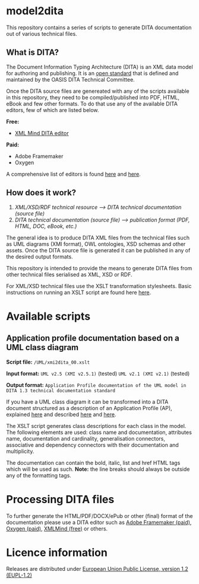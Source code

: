# model2dita
This repository contains a series of scripts to generate DITA documentation out of various technical files.

## What is DITA?

The Document Information Typing Architecture (DITA) is an XML data model for authoring and publishing. It is an [open standard](http://docs.oasis-open.org/dita/dita/v1.3/dita-v1.3-part3-all-inclusive.html) that is defined and maintained by the OASIS DITA Technical Committee.

Once the DITA source files are genereated with any of the scripts available in this repository, they need to be compiled/published into PDF, HTML, eBook and few other formats. To do that use any of the available DITA editors, few of which are listed below.

**Free:** 

* [XML Mind DITA editor](https://www.xmlmind.com/xmleditor/dita_editor.html)

**Paid:**

* Adobe Framemaker
* Oxygen

A comprehensive list of editors is found [here](https://www.dita-ot.org/) and [here](http://www.ditawriter.com/list-of-dita-optimized-editors/). 

## How does it work? 

1. _XML/XSD/RDF technical resource --> DITA technical documentation (source file)_
1. _DITA technical documentation (source file) --> publication format (PDF, HTML, DOC, eBook, etc.)_

The general idea is to produce DITA XML files from the technical files such as UML diagrams (XMI format), OWL ontologies, XSD schemas and other assets. Once the DITA source file is generated it can be published in any of the desired output formats. 

This repository is intended to provide the means to generate DITA files from other technical files serialised as XML, XSD or RDF. 

For XML/XSD technical files use the XSLT transformation stylesheets. Basic instructions on running an XSLT script are found here [here](https://www.loc.gov/ead/XSLTbasics.pdf).

# Available scripts 

## Application profile documentation based on a UML class diagram

**Script file:** 
`/UML/xmi2dita_00.xslt`

**Input format:**
`UML v2.5 (XMI v2.5.1)` (tested) 
`UML v2.1 (XMI v2.1)` (tested)

**Output format:**
`Application Profile documentation of the UML model in DITA 1.3 technical documentation standard`

If you have a UML class diagram it can be transformed into a DITA document structured as a description of an Application Profile (AP), explained [here](http://www.ariadne.ac.uk/issue/25/app-profiles/) and described [here](http://www.dublincore.org/specifications/dublin-core/profile-guidelines/) and [here](http://www.dublincore.org/specifications/dublin-core/application-profile-guidelines/). 

The XSLT script generates class descriptions for each class in the model. The following elements are used: class name and documentation, attributes name, documentation and cardinality, generalisation connectors, associative and dependency connectors with their documentation and multiplicity. 

The documentation can contain the bold, italic, list and href HTML tags which will be used as such. 
**Note:** the line breaks should always be outside any of the formatting tags.
  
# Processing DITA files

To further generate the HTML/PDF/DOCX/ePub or other (final) format of the documentation please use a DITA editor such as [Adobe Framemaker (paid)](https://www.adobe.com/be_en/products/framemaker.html), [Oxygen (paid)](https://www.oxygenxml.com/xml_editor/download_oxygenxml_editor.html), [XMLMind (free)](https://www.xmlmind.com/xmleditor/download.shtml) or others. 

# Licence information
Releases are distributed under [European Union Public License, version 1.2 (EUPL-1.2)](https://joinup.ec.europa.eu/news/understanding-eupl-v12)
